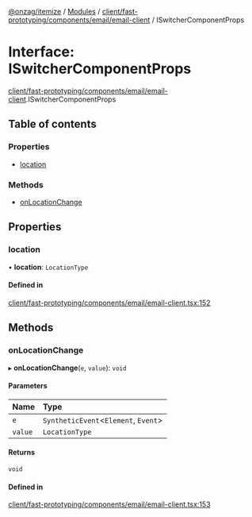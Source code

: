 [@onzag/itemize](../README.md) / [Modules](../modules.md) / [client/fast-prototyping/components/email/email-client](../modules/client_fast_prototyping_components_email_email_client.md) / ISwitcherComponentProps

# Interface: ISwitcherComponentProps

[client/fast-prototyping/components/email/email-client](../modules/client_fast_prototyping_components_email_email_client.md).ISwitcherComponentProps

## Table of contents

### Properties

- [location](client_fast_prototyping_components_email_email_client.ISwitcherComponentProps.md#location)

### Methods

- [onLocationChange](client_fast_prototyping_components_email_email_client.ISwitcherComponentProps.md#onlocationchange)

## Properties

### location

• **location**: `LocationType`

#### Defined in

[client/fast-prototyping/components/email/email-client.tsx:152](https://github.com/onzag/itemize/blob/f2db74a5/client/fast-prototyping/components/email/email-client.tsx#L152)

## Methods

### onLocationChange

▸ **onLocationChange**(`e`, `value`): `void`

#### Parameters

| Name | Type |
| :------ | :------ |
| `e` | `SyntheticEvent`<`Element`, `Event`\> |
| `value` | `LocationType` |

#### Returns

`void`

#### Defined in

[client/fast-prototyping/components/email/email-client.tsx:153](https://github.com/onzag/itemize/blob/f2db74a5/client/fast-prototyping/components/email/email-client.tsx#L153)
